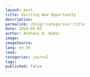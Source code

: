 ```yaml
---
layout: post
title: Exciting New Opportunity
description:
permalink: /blog/:categories/:title
date: 2018-05-02
author: Anthony A. Nader
image: 
imageSource:
lang: en_US
lead:
categories: journal
tags:
published: false
---
```

